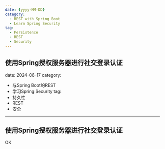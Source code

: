 ```yaml
---
date: {yyyy-MM-DD}
category:
  - REST with Spring Boot
  - Learn Spring Security
tag:
  - Persistence
  - REST
  - Security
---
```

使用Spring授权服务器进行社交登录认证
------
date: 2024-06-17
category:
  - 与Spring Boot的REST
  - 学习Spring Security
tag:
  - 持久性
  - REST
  - 安全
---
使用Spring授权服务器进行社交登录认证
---
OK